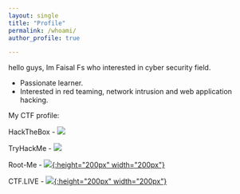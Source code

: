 ```yaml
---
layout: single
title: "Profile"
permalink: /whoami/
author_profile: true

---
```


hello guys, Im Faisal Fs who interested in cyber security field.  

- Passionate learner.
- Interested in red teaming, network intrusion and web application hacking.

My CTF profile:

HackTheBox - [ ![](https://www.hackthebox.eu/badge/image/133269)](https://www.hackthebox.eu/profile/133269 "HackTheBox")

TryHackMe - [ ![](https://tryhackme-badges.s3.amazonaws.com/Diefx.png)](https://tryhackme.com/p/Diefx "TryHackMe")

Root-Me - [ ![](https://miro.medium.com/max/2848/1*joz9hfPQ-osvbLiUqfakmg.png){:height="200px" width="200px"}](https://www.root-me.org/ev4dx10 "Root-Me")

CTF.LIVE - [ ![](https://gbad85.github.io/post/ctflive-recon-ssh/featured.png){:height="200px" width="200px"}](https://www.ctf.live/playerstats?teamid=110529027437819216783 "CTF.LIVE")





 
